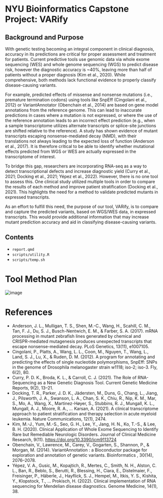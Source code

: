 # NYU Bioinformatics Capstone Project: VARify
## Background and Purpose
With genetic testing becoming an integral component in clinical diagnosis, accuracy in its predictions are critical for proper assessment and treatment for patients. Current predictive tools use genomic data via whole exome sequencing (WES) and whole genome sequencing (WGS) to predict disease risk, however the diagnostic accuracy is ~40%, leaving more than half of patients without a proper diagnosis (Kim et al., 2020). While comprehensive, both methods lack functional evidence to properly classify disease-causing variants. 

For example, predicted effects of missense and nonsense mutations (i.e., premature termination codons) using tools like SnpEff (Cingolani et al., 2012) or VariantAnnotator (Obenchain et al., 2014) are based on gene model annotations from the reference genome. This can lead to inaccurate predictions in cases where a mutation is not expressed, or where the use of the reference annotation leads to an incorrect effect prediction (e.g., when a sample transcriptome utilizes alternate transcripts or splice-site junctions are shifted relative to the reference). A study has shown evidence of mutant transcripts escaping nonsense-mediated decay (NMD), with their translations not always leading to the expected loss of function (Anderson et al., 2017). It is therefore critical to be able to identify whether mutational effects predicted from WGS or WES are actually expressed in the transcriptome of interest.

To bridge this gap, researchers are incorporating RNA-seq as a way to detect transcriptional defects and increase diagnostic yield (Curry et al., 2021; Docking et al., 2021; Yépez et al., 2022). However, there is no one tool to assess this. One clinical study utilized multiple tools in order to compare the results of each method and improve patient stratification (Docking et al., 2021). This highlights the need for a method to validate predicted mutants in expressed transcripts. 

As an effort to fulfill this need, the purpose of our tool, VARify, is to compare and capture the predicted variants, based on WGS/WES data, in expressed transcripts. This would provide additional information that may increase mutant prediction accuracy and aid in classifying disease-causing variants. 

## Contents
* `report.qmd`
* `scripts/utility.R`
* `scripts/temp.sh`

# Tool Method Plan
![image](https://user-images.githubusercontent.com/92037458/210402025-93ef1bd0-7528-4f35-9754-23ad3988c401.png)

# References
* Anderson, J. L., Mulligan, T. S., Shen, M.-C., Wang, H., Scahill, C. M., Tan, F. J., Du, S. J., Busch-Nentwich, E. M., & Farber, S. A. (2017). mRNA processing in mutant zebrafish lines generated by chemical and CRISPR-mediated mutagenesis produces unexpected transcripts that escape nonsense-mediated decay. PLoS Genetics, 13(11), e1007105.
* Cingolani, P., Platts, A., Wang, L. L., Coon, M., Nguyen, T., Wang, L., Land, S. J., Lu, X., & Ruden, D. M. (2012). A program for annotating and predicting the effects of single nucleotide polymorphisms, SnpEff: SNPs in the genome of Drosophila melanogaster strain w1118; iso-2; iso-3. Fly, 6(2), 80.
* Curry, P. D. K., Broda, K. L., & Carroll, C. J. (2021). The Role of RNA-Sequencing as a New Genetic Diagnosis Tool. Current Genetic Medicine Reports, 9(2), 13–21.
* Docking, T. R., Parker, J. D. K., Jädersten, M., Duns, G., Chang, L., Jiang, J., Pilsworth, J. A., Swanson, L. A., Chan, S. K., Chiu, R., Nip, K. M., Mar, S., Mo, A., Wang, X., Martinez-Høyer, S., Stubbins, R. J., Mungall, K. L., Mungall, A. J., Moore, R. A., … Karsan, A. (2021). A clinical transcriptome approach to patient stratification and therapy selection in acute myeloid leukemia. Nature Communications, 12(1), 2474.
* Kim, M.-J., Yum, M.-S., Seo, G. H., Lee, Y., Jang, H. N., Ko, T.-S., & Lee, B. H. (2020). Clinical Application of Whole Exome Sequencing to Identify Rare but Remediable Neurologic Disorders. Journal of Clinical Medicine Research, 9(11). https://doi.org/10.3390/jcm9113724
* Obenchain, V., Lawrence, M., Carey, V., Gogarten, S., Shannon, P., & Morgan, M. (2014). VariantAnnotation : a Bioconductor package for exploration and annotation of genetic variants. Bioinformatics , 30(14), 2076–2078.
* Yépez, V. A., Gusic, M., Kopajtich, R., Mertes, C., Smith, N. H., Alston, C. L., Ban, R., Beblo, S., Berutti, R., Blessing, H., Ciara, E., Distelmaier, F., Freisinger, P., Häberle, J., Hayflick, S. J., Hempel, M., Itkis, Y. S., Kishita, Y., Klopstock, T., … Prokisch, H. (2022). Clinical implementation of RNA sequencing for Mendelian disease diagnostics. Genome Medicine, 14(1), 38.
